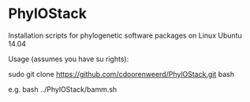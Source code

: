 # PhylOStack

Installation scripts for phylogenetic software packages on Linux Ubuntu 14.04

Usage (assumes you have su rights):

sudo git clone https://github.com/cdoorenweerd/PhylOStack.git
bash <scriptname>

e.g.
bash ../PhylOStack/bamm.sh



